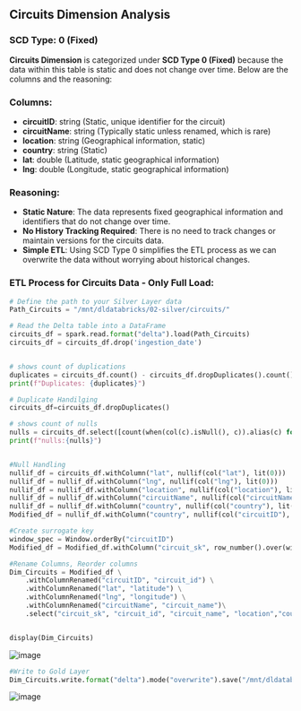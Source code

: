 ## Circuits Dimension Analysis

### SCD Type: 0 (Fixed)

**Circuits Dimension** is categorized under **SCD Type 0 (Fixed)** because the data within this table is static and does not change over time. Below are the columns and the reasoning:

### Columns:
- **circuitID**: string (Static, unique identifier for the circuit)
- **circuitName**: string (Typically static unless renamed, which is rare)
- **location**: string (Geographical information, static)
- **country**: string (Static)
- **lat**: double (Latitude, static geographical information)
- **lng**: double (Longitude, static geographical information)

### Reasoning:
- **Static Nature**: The data represents fixed geographical information and identifiers that do not change over time.
- **No History Tracking Required**: There is no need to track changes or maintain versions for the circuits data.
- **Simple ETL**: Using SCD Type 0 simplifies the ETL process as we can overwrite the data without worrying about historical changes.

### ETL Process for Circuits Data - Only Full Load:

```python
# Define the path to your Silver Layer data
Path_Circuits = "/mnt/dldatabricks/02-silver/circuits/"

# Read the Delta table into a DataFrame
circuits_df = spark.read.format("delta").load(Path_Circuits)
circuits_df = circuits_df.drop('ingestion_date')


# shows count of duplications
duplicates = circuits_df.count() - circuits_df.dropDuplicates().count()
print(f"Duplicates: {duplicates}")

# Duplicate Handilging
circuits_df=circuits_df.dropDuplicates()

# shows count of nulls
nulls = circuits_df.select([count(when(col(c).isNull(), c)).alias(c) for c in circuits_df.columns]).toPandas()
print(f"nulls:{nulls}")


#Null Handling
nullif_df = circuits_df.withColumn("lat", nullif(col("lat"), lit(0)))
nullif_df = nullif_df.withColumn("lng", nullif(col("lng"), lit(0)))
nullif_df = nullif_df.withColumn("location", nullif(col("location"), lit("")))
nullif_df = nullif_df.withColumn("circuitName", nullif(col("circuitName"), lit("")))
nullif_df = nullif_df.withColumn("country", nullif(col("country"), lit(""))) 
Modified_df = nullif_df.withColumn("country", nullif(col("circuitID"), lit(""))) 

#Create surrogate key
window_spec = Window.orderBy("circuitID")
Modified_df = Modified_df.withColumn("circuit_sk", row_number().over(window_spec))

#Rename Columns, Reorder columns
Dim_Circuits = Modified_df \
    .withColumnRenamed("circuitID", "circuit_id") \
    .withColumnRenamed("lat", "latitude") \
    .withColumnRenamed("lng", "longitude") \
    .withColumnRenamed("circuitName", "circuit_name")\
    .select("circuit_sk", "circuit_id", "circuit_name", "location","country","latitude", "longitude")


display(Dim_Circuits)
````
![image](https://github.com/user-attachments/assets/ab3852df-fde7-4046-b399-8a2986554f62)

````python
#Write to Gold Layer
Dim_Circuits.write.format("delta").mode("overwrite").save("/mnt/dldatabricks/03-gold/Dim_Circuits")
````
![image](https://github.com/user-attachments/assets/92195396-b28b-4d28-8cca-56532a75815a)

